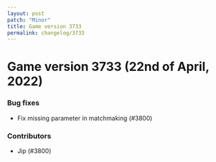 ```yaml
---
layout: post
patch: "Minor"
title: Game version 3733
permalink: changelog/3733
---
```


# Game version 3733 (22nd of April, 2022)

### Bug fixes

- Fix missing parameter in matchmaking (#3800)

### Contributors

- Jip (#3800)
